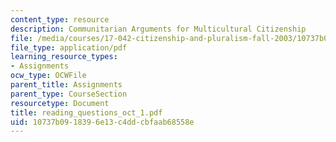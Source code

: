 ```yaml
---
content_type: resource
description: Communitarian Arguments for Multicultural Citizenship
file: /media/courses/17-042-citizenship-and-pluralism-fall-2003/10737b0918396e13c4ddcbfaab68558e_reading_questions_oct_1.pdf
file_type: application/pdf
learning_resource_types:
- Assignments
ocw_type: OCWFile
parent_title: Assignments
parent_type: CourseSection
resourcetype: Document
title: reading_questions_oct_1.pdf
uid: 10737b09-1839-6e13-c4dd-cbfaab68558e
---
```

